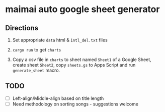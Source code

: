 # maimai auto google sheet generator

## Directions

1. Set appropriate `data` html & `intl_del.txt` files

2. `cargo run` to get `charts`

3. Copy a csv file in `charts` to sheet named `Sheet1` of a Google Sheet, create sheet `Sheet2`, copy `sheets.gs` to Apps Script and run `generate_sheet` macro.

## TODO

- [ ] Left-align/Middle-align based on title length
- [ ] Need methodology on sorting songs - suggestions welcome
